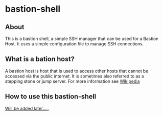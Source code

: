 # bastion-shell

## About
This is a bastion shell, a simple SSH manager that can be used for a Bastion Host.
It uses a simple configuration file to manage SSH connections.

## What is a bation host?
A bastion host is host that is used to access other hosts that cannot be accessed
via the public internet. It is sometimes also referred to as a stepping stone or jump server.
For more information see [Wikipedia](https://en.wikipedia.org/wiki/Jump_server)

## How to use this bastion-shell
<u>Will be added later.....</u>
